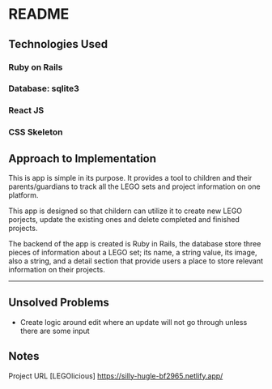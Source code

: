 # README

## Technologies Used
### Ruby on Rails 
### Database: sqlite3
### React JS
### CSS Skeleton

## Approach to Implementation
This is app is simple in its purpose. It provides a tool to children and their parents/guardians to track all the LEGO sets and project information on one platform.

This app is designed so that childern can utilize it to create new LEGO porjects, update the existing ones and delete completed and finished projects. 

The backend of the app is created is Ruby in Rails, the database store three pieces of information about a LEGO set; its name, a string value, its image, also a string, and a detail section that provide users a place to store relevant information on their projects. 
___________________________________________________________

## Unsolved Problems
- Create logic around edit where an update will not go through unless there are some input 


## Notes
Project URL
[LEGOlicious] https://silly-hugle-bf2965.netlify.app/